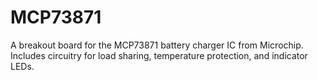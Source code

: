 # MCP73871
A breakout board for the MCP73871 battery charger IC from Microchip. Includes circuitry for load sharing, temperature protection, and indicator LEDs.

